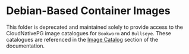 # Debian-Based Container Images  

This folder is deprecated and maintained solely to provide access to the
CloudNativePG image catalogues for `Bookworm` and `Bullseye`.
These catalogues are referenced in the
[Image Catalog](https://cloudnative-pg.io/documentation/current/image_catalog/)
section of the documentation.  

